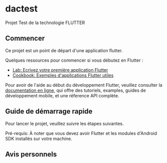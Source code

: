 # dactest

Projet Test de la technologie FLUTTER

## Commencer

Ce projet est un point de départ d'une application flutter.

Quelques ressources pour commencer si vous débutez en Flutter :

- [Lab: Ecrivez votre première application Flutter](https://docs.flutter.dev/get-started/codelab)
- [Cookbook: Exemples d'applications Flutter utiles](https://docs.flutter.dev/cookbook)

Pour avoir de l'aide au début du développement Flutter, veuillez consulter la 
[documentation en ligne](https://docs.flutter.dev/), qui offre des tutoriels,
examples, guides de développement mobile, et une réference API complète.

## Guide de démarrage rapide

Pour lancer le projet, veuillez suivre les étapes suivantes.

Pré-requis: À noter que vous devez avoir Flutter et les modules d'Android SDK installés sur votre machine.

## Avis personnels
